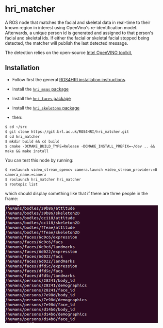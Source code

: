 hri_matcher
=============

A ROS node that matches the facial and skeletal data in real-time to their known region in interest using OpenVino's re-identification model. Afterwards, a unique person id is generated and assigned to that person's facial and skeletal ids. If either the facial or skeletal facial stopped being detected, the matcher will publish the last detected message. 

The detection relies on the open-source [Intel OpenVINO toolkit](https://docs.openvinotoolkit.org/),



Installation
------------

- Follow first the general [ROS4HRI installation instructions](https://github.com/ros4hri/ros4hri/blob/master/README.md).

- Install the [`hri_msgs` package](https://github.com/ros4hri/hri_msgs/blob/master/README.md)

- Install the [`hri_faces` package](https://github.com/ros4hri/hri_faces/blob/master/README.md)

-  Install the [`hri_skeletons` package](https://github.com/ros4hri/hri_skeletons/blob/master/README.md)

- then:

```
$ cd ~/src
$ git clone https://git.brl.ac.uk/ROS4HRI/hri_matcher.git
$ cd hri_matcher
$ mkdir build && cd build
$ cmake -DCMAKE_BUILD_TYPE=Release -DCMAKE_INSTALL_PREFIX=~/dev .. && make && make install
```

You can test this node by running:
```
$ roslaunch video_stream_opencv camera.launch video_stream_provider:=0 camera_name:=camera
$ roslaunch hri_matcher hri_matcher
$ rostopic list
```

which should display something like that if there are three people in the frame:

![Topics](docs/Screenshot_topics.png)

